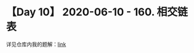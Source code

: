 # 【Day 10】 2020-06-10 - 160. 相交链表 

详见仓库内我的题解：[link](https://github.com/LLancelot/LeetCode/blob/master/LeetCode-Note.md#160-intersection-of-two-linked-lists)
